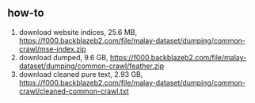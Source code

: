 ## how-to

1. download website indices, 25.6 MB, https://f000.backblazeb2.com/file/malay-dataset/dumping/common-crawl/mse-index.zip
2. download dumped, 9.6 GB, https://f000.backblazeb2.com/file/malay-dataset/dumping/common-crawl/feather.zip
3. download cleaned pure text, 2.93 GB, https://f000.backblazeb2.com/file/malay-dataset/dumping/common-crawl/cleaned-common-crawl.txt
